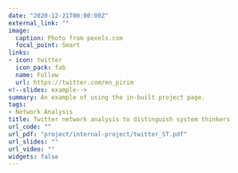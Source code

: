```yaml
---
date: "2020-12-21T00:00:00Z"
external_link: ""
image:
  caption: Photo from pexels.com
  focal_point: Smart
links:
- icon: twitter
  icon_pack: fab
  name: Follow
  url: https://twitter.com/en_pirim
<!--slides: example-->
summary: An example of using the in-built project page.
tags:
- Network Analysis
title: Twitter network analysis to distinguish system thinkers
url_code: ""
url_pdf: "project/internal-project/twitter_ST.pdf"
url_slides: ""
url_video: ""
widgets: false
---
```


